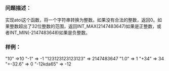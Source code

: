 ### 问题描述：
实现atoi这个函数，将一个字符串转换为整数。如果没有合法的整数，返回0。如果整数超出了32位整数的范围，返回INT_MAX(2147483647)如果是正整数，或者INT_MIN(-2147483648)如果是负整数。

### 样例：
"10" =>10
"-1" => -1
"123123123123123" => 2147483647
"1.0" => 1
"+34" => 34
"+-32.6" => 0
"-12kda65" => -12
